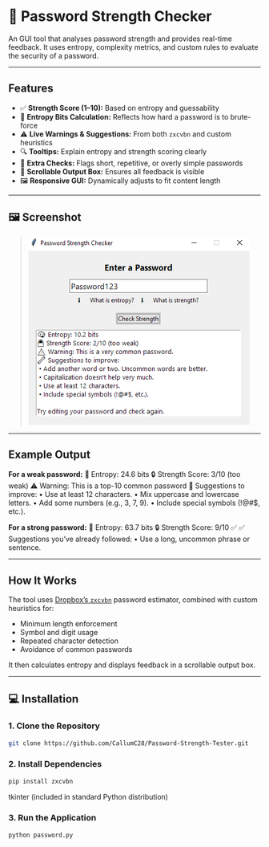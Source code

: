 # 🔐 Password Strength Checker

An GUI tool that analyses password strength and provides real-time feedback. It uses entropy, complexity metrics, and custom rules to evaluate the security of a password.

---

## Features

- ✅ **Strength Score (1–10):** Based on entropy and guessability
- 🧠 **Entropy Bits Calculation:** Reflects how hard a password is to brute-force
- ⚠️ **Live Warnings & Suggestions:** From both `zxcvbn` and custom heuristics
- 🔍 **Tooltips:** Explain entropy and strength scoring clearly
- 🧪 **Extra Checks:** Flags short, repetitive, or overly simple passwords
- 📜 **Scrollable Output Box:** Ensures all feedback is visible
- 🖼️ **Responsive GUI:** Dynamically adjusts to fit content length

---

## 🖼️ Screenshot

> ![App Screenshot](screenshot(24).png)

---

## Example Output

**For a weak password:**
🧠 Entropy: 24.6 bits
🔒 Strength Score: 3/10 (too weak)
⚠️ Warning: This is a top-10 common password
🔧 Suggestions to improve:
• Use at least 12 characters.
• Mix uppercase and lowercase letters.
• Add some numbers (e.g., 3, 7, 9).
• Include special symbols (!@#$, etc.).

**For a strong password:**
🧠 Entropy: 63.7 bits
🔒 Strength Score: 9/10 ✅
✅ Suggestions you’ve already followed:
• Use a long, uncommon phrase or sentence.

---

## How It Works

The tool uses [Dropbox’s `zxcvbn`](https://github.com/dropbox/zxcvbn) password estimator, combined with custom heuristics for:

- Minimum length enforcement
- Symbol and digit usage
- Repeated character detection
- Avoidance of common passwords

It then calculates entropy and displays feedback in a scrollable output box.

---

## 💻 Installation

### 1. Clone the Repository
```bash
git clone https://github.com/CallumC28/Password-Strength-Tester.git
```
### 2. Install Dependencies
```bash
pip install zxcvbn
```
tkinter (included in standard Python distribution)

### 3. Run the Application
```bash
python password.py
```
